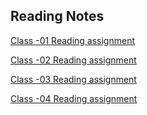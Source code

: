 ## Reading Notes

[Class -01 Reading assignment](Reading-01.md)

[Class -02 Reading assignment](Reading-02.md)

[Class -03 Reading assignment](Reading-03.md)

[Class -04 Reading assignment](Reading-04.md)
